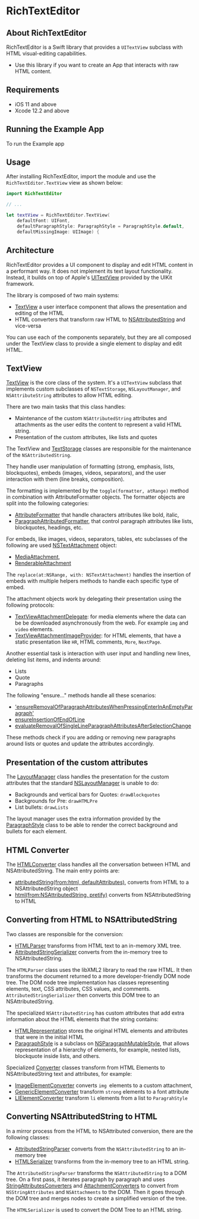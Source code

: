 # RichTextEditor

## About RichTextEditor

RichTextEditor is a Swift library that provides a `UITextView` subclass with HTML visual-editing capabilities.

 - Use this library if you want to create an App that interacts with raw HTML content.


## Requirements

- iOS 11 and above
- Xcode 12.2 and above

## Running the Example App

To run the Example app

## Usage

After installing RichTextEditor, import the module and use the `RichTextEditor.TextView` view as shown below:

```swift
import RichTextEditor

// ...

let textView = RichTextEditor.TextView(
    defaultFont: UIFont,
    defaultParagraphStyle: ParagraphStyle = ParagraphStyle.default,
    defaultMissingImage: UIImage) {
```

## Architecture

RichTextEditor provides a UI component to display and edit HTML content in a performant way. It does not implement its text layout functionality. Instead, it builds on top of Apple's [UITextView](https://developer.apple.com/documentation/uikit/uitextview) provided by the UIKit framework.  

The library is composed of two main systems:
 - [TextView](../Classes/TextKit/TextView.swift) a user interface component that allows the presentation and editing of the HTML
 - HTML converters that transform raw HTML to [NSAttributedString](https://developer.apple.com/documentation/foundation/nsattributedstring) and vice-versa

You can use each of the components separately, but they are all composed under the TextView class to provide a single element to display and edit HTML.

## TextView

[TextView](../Classes/TextKit/TextView.swift) is the core class of the system. It's a `UITextView` subclass that implements custom subclasses of `NSTextStorage`, `NSLayoutManager`, and `NSAttributeString` attributes to allow HTML editing.

There are two main tasks that this class handles:

 - Maintenance of the custom `NSAttributedString` attributes and attachments as the user edits the content to represent a valid HTML string. 
 - Presentation of the custom attributes, like lists and quotes

The TextView and [TextStorage](../Classes/TextKit/TextStorage.swift) classes are responsible for the maintenance of the `NSAttributedString`. 

They handle user manipulation of formatting (strong, emphasis, lists, blockquotes), embeds (images, videos, separators), and the user interaction with them (line breaks, composition).

The formatting is implemented by the `toggle(formatter, atRange)` method in combination with AttributeFormatter objects. The formatter objects are split into the following categories:
 - [AttributeFormatter](../Classes/Formatters/Base/AttributeFormatter.swift) that handle characters attributes like bold, italic, 
 - [ParagraphAttributedFormatter](../Classes/Formatters/Base/ParagraphAttributeFormatter.swift), that control paragraph attributes like lists, blockquotes, headings, etc.

For embeds, like images, videos, separators, tables, etc subclasses of the following are used [NSTextAttachment](https://developer.apple.com/documentation/uikit/nstextattachment) object:
 - [MediaAttachment](../Classes/TextKit/MediaAttachment.swift), 
 - [RenderableAttachment](../Classes/TextKit/RenderableAttachment.swift)

The `replace(at:NSRange, with: NSTextAttachment)` handles the insertion of embeds with multiple helpers methods to handle each specific type of embed.

The attachment objects work by delegating their presentation using the following protocols:
 - [TextViewAttachmentDelegate](../Classes/TextKit/TextView.swift#L7): for media elements where the data can be be downloaded asynchronously from the web. For example `img` and `video` elements.
 - [TextViewAttachmentImageProvider](../Classes/TextKit/TextView.swift#L75): for HTML elements, that have a static presentation like `HR`, HTML comments, `More`, `NextPage`.

Another essential task is interaction with user input and handling new lines, deleting list items, and indents around:
 - Lists
 - Quote
 - Paragraphs

The following "ensure..." methods handle all these scenarios:
 - ['ensureRemovalOfParagraphAttributesWhenPressingEnterInAnEmptyParagraph'](../Classes/TextKit/TextView.swift#L1945)
 - [ensureInsertionOfEndOfLine](../Classes/TextKit/TextView.swift#L697)
 - [evaluateRemovalOfSingleLineParagraphAttributesAfterSelectionChange](../Classes/TextKit/TextView.swift#L1884)

These methods check if you are adding or removing new paragraphs around lists or quotes and update the attributes accordingly. 

## Presentation of the custom attributes

The [LayoutManager](../Classes/TextKit/LayoutManager.swift) class handles the presentation for the custom attributes that the standard [NSLayoutManager](https://developer.apple.com/documentation/uikit/nslayoutmanager) is unable to do:

 - Backgrounds and vertical bars for Quotes: `drawBlockquotes`
 - Backgrounds for Pre: `drawHTMLPre`
 - List bullets: `drawLists`

The layout manager uses the extra information provided by the [ParagraphStyle](../Classes/TextKit/ParagraphStyle.swift) class to be able to render the correct background and bullets for each element.

## HTML Converter

The [HTMLConverter](../Classes/NSAttributedString/Conversions/HTMLConverter.swift) class handles all the conversation between HTML and NSAttributedString. The main entry points are: 
 - [attributedString(from:html, defaultAttributes)](../Classes/NSAttributedString/Conversions/HTMLConverter.swift#L58), converts from HTML to a NSAttributedString object
 - [html(from:NSAttributedString, pretify)](../Classes/NSAttributedString/Conversions/HTMLConverter.swift#L110) converts from NSAttributedString to HTML

## Converting from HTML to NSAttributedString

Two classes are responsible for the conversion:
 - [HTMLParser](../Classes/Libxml2/Converters/In/HTMLParser.swift) transforms from HTML text to an in-memory XML tree.
 - [AttributedStringSerializer](../Classes/NSAttributedString/Conversions/AttributedStringSerializer.swift) converts from the in-memory tree to NSAttributedString.

The `HTMLParser` class uses the libXML2 library to read the raw HTML. It then transforms the document returned to a more developer-friendly DOM node tree.
The DOM node tree implementation has classes representing elements, text, CSS attributes, CSS values, and comments.
`AttributedStringSerializer` then converts this DOM tree to an NSAttributedString.

The specialized `NSAttributedString` has custom attributes that add extra information about the HTML elements that the string contains:
 - [HTMLRepresentation](../Classes/NSAttributedString/Attributes/HTMLRepresentation.swift) stores the original HTML elements and attributes that were in the initial HTML
 - [ParagraphStyle](../Classes/TextKit/ParagraphStyle.swift) is a subclass on [NSParagraphMutableStyle](../Classes/TextKit/ParagraphStyle.swift), that allows representation of a hierarchy of elements, for example, nested lists, blockquote inside lists, and others.

Specialized [Converter](../Classes/Converters/ElementsToAttributedString/Implementations/GenericElementConverter.swift) classes transform from HTML Elements to NSAttributedString text and attributes, for example:
 - [ImageElementConverter](../Classes/Converters/ElementsToAttributedString/Implementations/ImageElementConverter.swift) converts `img `elements to a custom attachment, 
 - [GenericElementConverter](../Classes/Converters/ElementsToAttributedString/Implementations/GenericElementConverter.swift) transform `strong` elements to a font attribute
 - [LIElementConverter](../Classes/Converters/ElementsToAttributedString/Implementations/GenericElementConverter.swift) transform `li` elements from a list to `ParagrahStyle`
 
## Converting NSAttributedString to HTML

In a mirror process from the HTML to NSAttributed conversion, there are the following classes:
 - [AttributedStringParser](../Classes/NSAttributedString/Conversions/AttributedStringParser.swift) converts from the `NSAttributedString` to an in-memory tree
 - [HTMLSerializer](../Classes/Libxml2/Converters/Out/HTMLSerializer.swift) transforms from the in-memory tree to an HTML string.

The `AttributedStringParser` transforms the `NSAttributedString` to a DOM tree. On a first pass, it iterates paragraph by paragraph and uses [StringAttributesConverters](../Classes/Converters/ElementsToAttributedString/Implementations/GenericElementConverter.swift) and [AttachmentConverters](../Classes/Converters/ElementsToAttributedString/Implementations/GenericElementConverter.swift) to convert from `NSStringAttributes` and `NSAttachments` to the DOM. 
Then it goes through the DOM tree and merges nodes to create a simplified version of the tree.

The `HTMLSerializer` is used to convert the DOM Tree to an HTML string.
